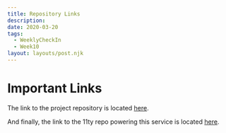 ```yaml
---
title: Repository Links
description:  
date: 2020-03-20
tags:
  - WeeklyCheckIn
  - Week10
layout: layouts/post.njk
---
```


# Important Links

The link to the project repository is located [here](https://github.com/zjohnson10/final-project-vocab).

And finally, the link to the 11ty repo powering this service is located [here](https://github.com/RajivThummala-psu/TermGlossaryGroupE11ty).
